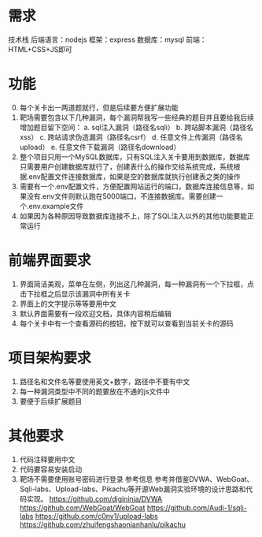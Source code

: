# 需求
技术栈
后端语言：nodejs
框架：express
数据库：mysql
前端：HTML+CSS+JS即可
# 功能
0. 每个关卡出一两道题就行，但是后续要方便扩展功能
1. 靶场需要包含以下几种漏洞，每个漏洞帮我写一些经典的题目并且要给我后续增加题目留下空间：
  a. sql注入漏洞（路径名sqli）
  b. 跨站脚本漏洞（路径名xss）
  c. 跨站请求伪造漏洞（路径名csrf）
  d. 任意文件上传漏洞（路径名upload）
  e. 任意文件下载漏洞（路径名download）
2. 整个项目只用一个MySQL数据库，只有SQL注入关卡要用到数据库，数据库只需要用户创建数据库就行了，创建表什么的操作交给系统完成，系统根据.env配置文件连接数据库，如果是空的数据库就执行创建表之类的操作
3. 需要有一个.env配置文件，方便配置网站运行的端口，数据库连接信息等，如果没有.env文件则默认跑在5000端口，不连接数据库。需要创建一个.env.example文件
4. 如果因为各种原因导致数据库连接不上，除了SQL注入以外的其他功能要能正常运行
# 前端界面要求
1. 界面简洁美观，菜单在左侧，列出这几种漏洞，每一种漏洞有一个下拉框，点击下拉框之后显示该漏洞中所有关卡
2. 界面上的文字提示等等要用中文
3. 默认界面需要有一段欢迎文档，具体内容稍后编辑
4. 每个关卡中有一个查看源码的按钮，按下就可以查看到当前关卡的源码
# 项目架构要求
1. 路径名和文件名等要使用英文+数字，路径中不要有中文
2. 每一种漏洞类型中不同的题要放在不通的js文件中
3. 要便于后续扩展题目
# 其他要求
1. 代码注释要用中文
2. 代码要容易安装启动
3. 靶场不需要使用账号密码进行登录
参考信息
参考并借鉴DVWA、WebGoat、Sqli-labs、Upload-labs、Pikachu等开源Web漏洞实验环境的设计思路和代码实现。
https://github.com/digininja/DVWA
https://github.com/WebGoat/WebGoat
https://github.com/Audi-1/sqli-labs
https://github.com/c0ny1/upload-labs
https://github.com/zhuifengshaonianhanlu/pikachu